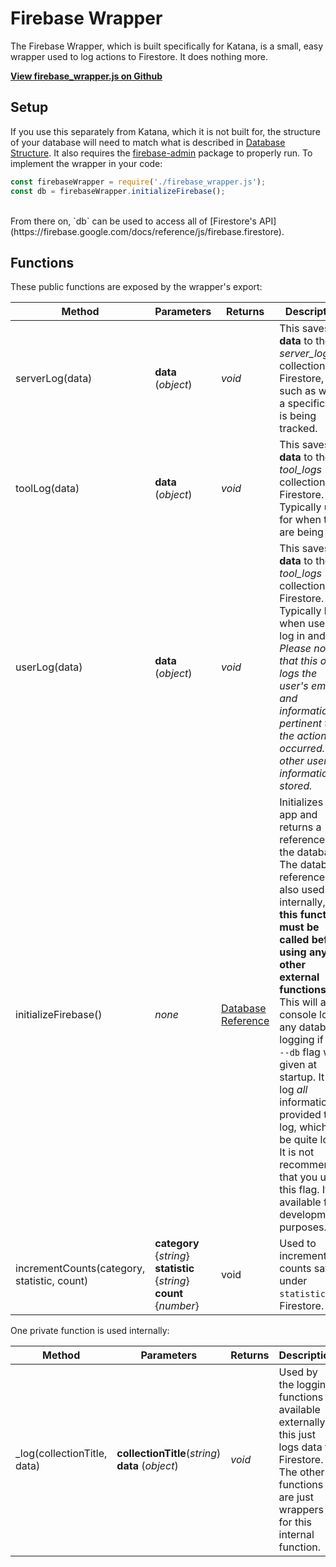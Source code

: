 # Firebase Wrapper

The Firebase Wrapper, which is built specifically for Katana, is a small, easy wrapper used to log actions to Firestore. It does nothing more.

**<a target="_blank" href="https://github.com/byuitechops/katana/blob/master/server/firebase_wrapper.js">View firebase_wrapper.js on Github</a>**

## Setup

If you use this separately from Katana, which it is not built for, the structure of your database will need to match what is described in [Database Structure](./database-structure.html). It also requires the [firebase-admin](https://www.npmjs.com/package/firebase-admin) package to properly run. To implement the wrapper in your code:

```javascript
const firebaseWrapper = require('./firebase_wrapper.js');
const db = firebaseWrapper.initializeFirebase();
```
<br />
From there on, `db` can be used to access all of [Firestore's API](https://firebase.google.com/docs/reference/js/firebase.firestore).
<br />


## Functions
These public functions are exposed by the wrapper's export:

|Method|Parameters|Returns|Description|
|------|----------|-------|-----------|
|serverLog(data)|**data** (*object*)|*void*|This saves **data** to the *server_logs* collection in Firestore, such as when a specific API is being tracked.|
|toolLog(data)|**data** (*object*)|*void*|This saves **data** to the *tool_logs* collection in Firestore. Typically used for when tools are being ran.|
|userLog(data)|**data** (*object*)|*void*|This saves **data** to the *tool_logs* collection in Firestore. Typically logs when users log in and out. *Please note that this only logs the user's email and information pertinent to the action that occurred. No other user information is stored.*|
|initializeFirebase()|*none*|[Database Reference](https://firebase.google.com/docs/reference/js/firebase.firestore)|Initializes the app and returns a reference to the database. The database reference is also used internally, so **this function must be called before using any other external functions.** This will also console log any database logging if the `--db` flag was given at startup. It will log *all* information provided to log, which can be quite long. It is not recommended that you use this flag. It is available for development purposes.|
|incrementCounts(category, statistic, count)|**category** {*string*} **statistic** {*string*} **count** {*number*}|void|Used to increment counts saved under `statistics` in Firestore.|

One private function is used internally:

|Method|Parameters|Returns|Description|
|------|----------|-------|-----------|
|_log(collectionTitle, data)|**collectionTitle**(*string*)<br />**data** (*object*)|*void*|Used by the logging functions available externally, this just logs data to Firestore. The other functions are just wrappers for this internal function.
